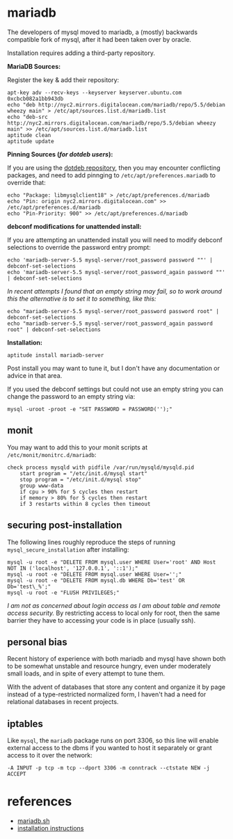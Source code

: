 
# mariadb

The developers of mysql moved to mariadb, a (mostly) backwards compatible fork of mysql, after it had been taken over by oracle.

Installation requires adding a third-party repository.

**MariaDB Sources:**

Register the key & add their repository:

    apt-key adv --recv-keys --keyserver keyserver.ubuntu.com 0xcbcb082a1bb943db
    echo "deb http://nyc2.mirrors.digitalocean.com/mariadb/repo/5.5/debian wheezy main" > /etc/apt/sources.list.d/mariadb.list
    echo "deb-src http://nyc2.mirrors.digitalocean.com/mariadb/repo/5.5/debian wheezy main" >> /etc/apt/sources.list.d/mariadb.list
    aptitude clean
    aptitude update

**Pinning Sources (_for dotdeb users_):**

If you are using the [dotdeb repository](dotdeb.md), then you may encounter conflicting packages, and need to add pinnging to `/etc/apt/preferences.mariadb` to override that:

    echo "Package: libmysqlclient18" > /etc/apt/preferences.d/mariadb
    echo "Pin: origin nyc2.mirrors.digitalocean.com" >> /etc/apt/preferences.d/mariadb
    echo "Pin-Priority: 900" >> /etc/apt/preferences.d/mariadb

**debconf modifications for unattended install:**

If you are attempting an unattended install you will need to modify debconf selections to override the password entry prompt:

    echo 'mariadb-server-5.5 mysql-server/root_password password ""' | debconf-set-selections
    echo 'mariadb-server-5.5 mysql-server/root_password_again password ""' | debconf-set-selections

_In recent attempts I found that an empty string may fail, so to work around this the alternative is to set it to something, like this:_

    echo "mariadb-server-5.5 mysql-server/root_password password root" | debconf-set-selections
    echo "mariadb-server-5.5 mysql-server/root_password_again password root" | debconf-set-selections

**Installation:**

    aptitude install mariadb-server

Post install you may want to tune it, but I don't have any documentation or advice in that area.

If you used the debconf settings but could not use an empty string you can change the password to an empty string via:

    mysql -uroot -proot -e "SET PASSWORD = PASSWORD('');"


## monit

You may want to add this to your monit scripts at `/etc/monit/monitrc.d/mariadb`:

    check process mysqld with pidfile /var/run/mysqld/mysqld.pid
        start program = "/etc/init.d/mysql start"
        stop program = "/etc/init.d/mysql stop"
        group www-data
        if cpu > 90% for 5 cycles then restart
        if memory > 80% for 5 cycles then restart
        if 3 restarts within 8 cycles then timeout


## securing post-installation

The following lines roughly reproduce the steps of running `mysql_secure_installation` after installing:

    mysql -u root -e "DELETE FROM mysql.user WHERE User='root' AND Host NOT IN ('localhost', '127.0.0.1', '::1');"
    mysql -u root -e "DELETE FROM mysql.user WHERE User='';"
    mysql -u root -e "DELETE FROM mysql.db WHERE Db='test' OR Db='test\_%';"
    mysql -u root -e "FLUSH PRIVILEGES;"

_I am not as concerned about login access as I am about table and remote access security._  By restricting access to local only for root, then the same barrier they have to accessing your code is in place (usually ssh).


## personal bias

Recent history of experience with both mariadb and mysql have shown both to be somewhat unstable and resource hungry, even under moderately small loads, and in spite of every attempt to tune them.

With the advent of databases that store any content and organize it by page instead of a type-restricted normalized form, I haven't had a need for relational databases in recent projects.


## iptables

Like `mysql`, the `mariadb` package runs on port 3306, so this line will enable external access to the dbms if you wanted to host it separately or grant access to it over the network:

    -A INPUT -p tcp -m tcp --dport 3306 -m conntrack --ctstate NEW -j ACCEPT


# references

- [mariadb.sh](../../../scripts/linux/web/mariadb.sh)
- [installation instructions](https://downloads.mariadb.org/mariadb/repositories/#mirror=ut-austin&distro=Debian&distro_release=wheezy&version=5.5)
